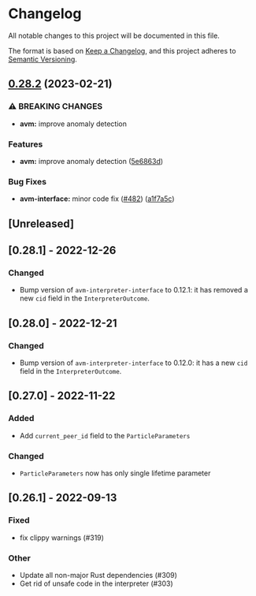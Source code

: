 # Changelog
All notable changes to this project will be documented in this file.

The format is based on [Keep a Changelog](https://keepachangelog.com/en/1.0.0/),
and this project adheres to [Semantic Versioning](https://semver.org/spec/v2.0.0.html).

## [0.28.2](https://github.com/fluencelabs/aquavm/compare/avm-interface-v0.28.1...avm-interface-v0.28.2) (2023-02-21)


### ⚠ BREAKING CHANGES

* **avm:** improve anomaly detection

### Features

* **avm:** improve anomaly detection ([5e6863d](https://github.com/fluencelabs/aquavm/commit/5e6863d4d59684d4f2b509ece6e597831e648f05))


### Bug Fixes

* **avm-interface:** minor code fix ([#482](https://github.com/fluencelabs/aquavm/issues/482)) ([a1f7a5c](https://github.com/fluencelabs/aquavm/commit/a1f7a5ce74b5002f3283494164a3d57fdd1cbd80))

## [Unreleased]

## [0.28.1] - 2022-12-26

### Changed

- Bump version of `avm-interpreter-interface` to 0.12.1:
  it has removed a new `cid` field in the `InterpreterOutcome`.

## [0.28.0] - 2022-12-21

### Changed

- Bump version of `avm-interpreter-interface` to 0.12.0:
  it has a new `cid` field in the `InterpreterOutcome`.

## [0.27.0] - 2022-11-22

### Added

- Add `current_peer_id` field to the `ParticleParameters`

### Changed

- `ParticleParameters` now has only single lifetime parameter

## [0.26.1] - 2022-09-13

### Fixed
- fix clippy warnings (#319)

### Other
- Update all non-major Rust dependencies (#309)
- Get rid of unsafe code in the interpreter (#303)
